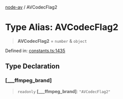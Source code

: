 [node-av](../globals.md) / AVCodecFlag2

# Type Alias: AVCodecFlag2

> **AVCodecFlag2** = `number` & `object`

Defined in: [constants.ts:1435](https://github.com/seydx/av/blob/f8631fc881b394300b1479f511d55cf1c370a87f/src/constants/constants.ts#L1435)

## Type Declaration

### \[\_\_\_ffmpeg\_brand\]

> `readonly` **\[\_\_\_ffmpeg\_brand\]**: `"AVCodecFlag2"`
